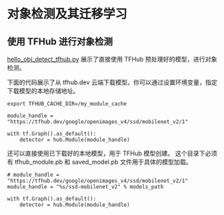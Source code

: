# 对象检测及其迁移学习

## 使用 TFHub 进行对象检测

[hello_obj_detect_tfhub.py](../../src/study_keras/hello_obj_detect_tfhub.py) 展示了直接使用 TFHub 预处理好的模型，进行对象检测。

下面的代码展示了从 tfhub.dev 云端下载模型。你可以通过设置环境变量，指定下载模型的本地存储地址。

    export TFHUB_CACHE_DIR=/my_module_cache
    
    module_handle = "https://tfhub.dev/google/openimages_v4/ssd/mobilenet_v2/1"
        
    with tf.Graph().as_default():
        detector = hub.Module(module_handle)

还可以直接使用已下载好的本地模型，用于 TFHub 模型创建。
这个目录下必须有 tfhub_module.pb 和 saved_model.pb 文件用于具体的模型加载。

    # module_handle = "https://tfhub.dev/google/openimages_v4/ssd/mobilenet_v2/1"
    module_handle = "%s/ssd-mobilenet_v2" % models_path
    
    with tf.Graph().as_default():
        detector = hub.Module(module_handle)
        

